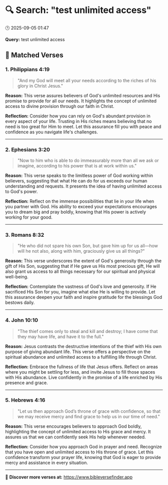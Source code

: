 # 🔍 Search: "test unlimited access"
🕒 2025-09-05 01:47

**Query:** test unlimited access

## 📖 Matched Verses

### 1. Philippians 4:19
> "And my God will meet all your needs according to the riches of his glory in Christ Jesus."

**Reason:** This verse assures believers of God's unlimited resources and His promise to provide for all our needs. It highlights the concept of unlimited access to divine provision through our faith in Christ.

**Reflection:** Consider how you can rely on God's abundant provision in every aspect of your life. Trusting in His riches means believing that no need is too great for Him to meet. Let this assurance fill you with peace and confidence as you navigate life's challenges.

---

### 2. Ephesians 3:20
> "Now to him who is able to do immeasurably more than all we ask or imagine, according to his power that is at work within us."

**Reason:** This verse speaks to the limitless power of God working within believers, suggesting that what He can do for us exceeds our human understanding and requests. It presents the idea of having unlimited access to God's power.

**Reflection:** Reflect on the immense possibilities that lie in your life when you partner with God. His ability to exceed your expectations encourages you to dream big and pray boldly, knowing that His power is actively working for your good.

---

### 3. Romans 8:32
> "He who did not spare his own Son, but gave him up for us all—how will he not also, along with him, graciously give us all things?"

**Reason:** This verse underscores the extent of God's generosity through the gift of His Son, suggesting that if He gave us His most precious gift, He will also grant us access to all things necessary for our spiritual and physical well-being.

**Reflection:** Contemplate the vastness of God's love and generosity. If He sacrificed His Son for you, imagine what else He is willing to provide. Let this assurance deepen your faith and inspire gratitude for the blessings God bestows daily.

---

### 4. John 10:10
> "The thief comes only to steal and kill and destroy; I have come that they may have life, and have it to the full."

**Reason:** Jesus contrasts the destructive intentions of the thief with His own purpose of giving abundant life. This verse offers a perspective on the spiritual abundance and unlimited access to a fulfilling life through Christ.

**Reflection:** Embrace the fullness of life that Jesus offers. Reflect on areas where you might be settling for less, and invite Jesus to fill those spaces with His abundance. Live confidently in the promise of a life enriched by His presence and grace.

---

### 5. Hebrews 4:16
> "Let us then approach God’s throne of grace with confidence, so that we may receive mercy and find grace to help us in our time of need."

**Reason:** This verse encourages believers to approach God boldly, highlighting the concept of unlimited access to His grace and mercy. It assures us that we can confidently seek His help whenever needed.

**Reflection:** Consider how you approach God in prayer and need. Recognize that you have open and unlimited access to His throne of grace. Let this confidence transform your prayer life, knowing that God is eager to provide mercy and assistance in every situation.

---

🔗 **Discover more verses at:** https://www.bibleversefinder.app

